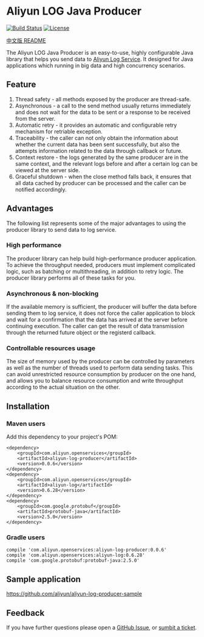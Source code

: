# Aliyun LOG Java Producer

[![Build Status](https://travis-ci.org/aliyun/aliyun-log-producer.svg?branch=master)](https://travis-ci.org/aliyun/aliyun-log-producer-java)
[![License](https://img.shields.io/badge/license-Apache2.0-blue.svg)](/LICENSE)

[中文版 README](/README.md)

The Aliyun LOG Java Producer is an easy-to-use, highly configurable Java library that helps you send data to [Aliyun Log Service](https://www.alibabacloud.com/zh/product/log-service). It designed for Java applications which running in big data and high concurrency scenarios.

## Feature
1. Thread safety - all methods exposed by the producer are thread-safe.
2. Asynchronous - a call to the send method usually returns immediately and does not wait for the data to be sent or a response to be received from the server.
3. Automatic retry - it provides an automatic and configurable retry mechanism for retriable exception.
4. Traceability - the caller can not only obtain the information about whether the current data has been sent successfully, but also the attempts information related to the data through callback or future.
5. Context restore - the logs generated by the same producer are in the same context, and the relevant logs before and after a certain log can be viewed at the server side.
6. Graceful shutdown - when the close method falls back, it ensures that all data cached by producer can be processed and the caller can be notified accordingly.

## Advantages

The following list represents some of the major advantages to using the producer library to send data to log service.

### High performance
The producer library can help build high-performance producer application. To achieve the throughput needed, producers must implement complicated logic, such as batching or multithreading, in addition to retry logic. The producer library performs all of these tasks for you.

### Asynchronous & non-blocking
If the available memory is sufficient, the producer will buffer the data before sending them to log service, it does not force the caller application to block and wait for a confirmation that the data has arrived at the server before continuing execution. The caller can get the result of data transmission through the returned future object or the registerd callback.

### Controllable resources usage
The size of memory used by the producer can be controlled by parameters as well as the number of threads used to perform data sending tasks. This can avoid unrestricted resource consumption by producer on the one hand, and allows you to balance resource consumption and write throughput according to the actual situation on the other.

## Installation

### Maven users
Add this dependency to your project's POM:
```
<dependency>
    <groupId>com.aliyun.openservices</groupId>
    <artifactId>aliyun-log-producer</artifactId>
    <version>0.0.6</version>
</dependency>
<dependency>
    <groupId>com.aliyun.openservices</groupId>
    <artifactId>aliyun-log</artifactId>
    <version>0.6.28</version>
</dependency>
<dependency>
    <groupId>com.google.protobuf</groupId>
    <artifactId>protobuf-java</artifactId>
    <version>2.5.0</version>
</dependency>
```

### Gradle users
```
compile 'com.aliyun.openservices:aliyun-log-producer:0.0.6'
compile 'com.aliyun.openservices:aliyun-log:0.6.28'
compile 'com.google.protobuf:protobuf-java:2.5.0'
```

## Sample application

https://github.com/aliyun/aliyun-log-producer-sample

## Feedback
If you have further questions please open a [GitHub Issue](https://github.com/aliyun/aliyun-log-producer/issues), or [sumbit a ticket](https://workorder.console.aliyun.com/#/ticket/createIndex).

